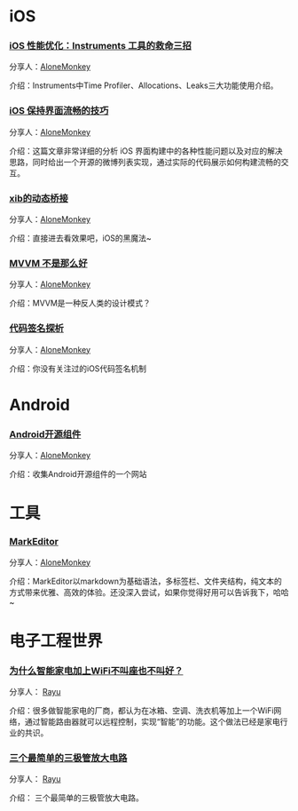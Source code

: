 # iOS

### [iOS 性能优化：Instruments 工具的救命三招](https://blog.leancloud.cn/2835/)

分享人：[AloneMonkey](http://www.blogfshare.com)

介绍：Instruments中Time Profiler、Allocations、Leaks三大功能使用介绍。

### [iOS 保持界面流畅的技巧](http://blog.ibireme.com/2015/11/12/smooth_user_interfaces_for_ios/)

分享人：[AloneMonkey](http://www.blogfshare.com)

介绍：这篇文章非常详细的分析 iOS 界面构建中的各种性能问题以及对应的解决思路，同时给出一个开源的微博列表实现，通过实际的代码展示如何构建流畅的交互。

### [xib的动态桥接](http://blog.sunnyxx.com/2014/07/01/ios_ib_bridge/)

分享人：[AloneMonkey](http://www.blogfshare.com)

介绍：直接进去看效果吧，iOS的黑魔法~

### [MVVM 不是那么好](http://swift.gg/2016/05/26/mvvm-is-not-very-good/)

分享人：[AloneMonkey](http://www.blogfshare.com)

介绍：MVVM是一种反人类的设计模式？

### [代码签名探析](https://objccn.io/issue-17-2/)

分享人：[AloneMonkey](http://www.blogfshare.com)

介绍：你没有关注过的iOS代码签名机制

# Android

### [Android开源组件](http://www.android-gems.com/)

分享人：[AloneMonkey](http://www.blogfshare.com)

介绍：收集Android开源组件的一个网站

# 工具

### [MarkEditor](http://markeditor.com/app/markeditor)

分享人：[AloneMonkey](http://www.blogfshare.com)

介绍：MarkEditor以markdown为基础语法，多标签栏、文件夹结构，纯文本的方式带来优雅、高效的体验。还没深入尝试，如果你觉得好用可以告诉我下，哈哈~

# 电子工程世界

### [为什么智能家电加上WiFi不叫座也不叫好？](http://www.eet-cn.com/news/article/20160801134509?weixin= )

分享人： [Rayu](http://rayuu.com)

介绍：很多做智能家电的厂商，都认为在冰箱、空调、洗衣机等加上一个WiFi网络，通过智能路由器就可以远程控制，实现“智能”的功能。这个做法已经是家电行业的共识。

###  [三个最简单的三极管放大电路](http://mp.weixin.qq.com/s?__biz=MjM5MTIwMjY1Mg==&mid=401281377&idx=3&sn=4048ef1213c0b1488e8ab4be70559b82&scene=21#wechat_redirect)

分享人： [Rayu](http://rayuu.com)

介绍： 三个最简单的三极管放大电路。